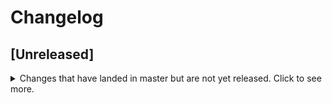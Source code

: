 # Changelog

## [Unreleased]
<details>
  <summary>
    Changes that have landed in master but are not yet released.
    Click to see more.
  </summary>

Initial release. It includes a `docker-compose.yml` file to deploy source{d} CE locally, and a `sourced` installer command.

The `sourced` binary is a wrapper for Docker Compose that downloads the `docker-compose.yml` file from this repository, and includes the following sub commands:

- `init`: Initialize source{d} to work on local or Github orgs datasets
  - `local`: Initialize source{d} to analyze local repositories
  - `orgs`: Initialize source{d} to analyze GitHub organizations
- `status`: Show the status of all components
- `stop`: Stop any running components
- `start`: Start any stopped components
- `web`: Open the web interface in your browser
- `sql`: Open a MySQL client connected to a SQL interface for Git
- `prune`: Stop and remove components and resources
- `workdirs` List all working directories
- `compose`: Manage source{d} docker compose files
  - `download`: Download docker compose files
  - `list`: List the downloaded docker compose files
  - `set`: Set the active docker compose file

</details>
